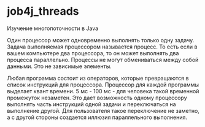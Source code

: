 # job4j_threads
Изучение многопоточности в Java

Один процессор может одновременно выполнять только одну задачу. Задача выполняемая процессором называется процесс. 
То есть если в вашем компьютере два процессора, то он может выполнять два процесса параллельно. 
Процессы не могут обмениваться между собой данными. Это не зависимые элементы.

Любая программа состоит из операторов, которые превращаются в список инструкций для процессора. 
Процессор для каждой программы выделает квант времени. 5 мс - 100 мс - для человека такой временной промежуток незаметен. 
Это дает возможность одному процессору выполнять часть инструкций одной задачи и переключаться на выполнение другой. 
Для пользователя такое переключение не заметно, а с другой стороны создается иллюзия параллельного выполнения.
